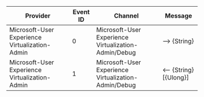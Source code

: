 Provider                                        |  Event ID  |  Channel                                               |  Message
------------------------------------------------|------------|--------------------------------------------------------|------------------------
Microsoft-User Experience Virtualization-Admin  |  0         |  Microsoft-User Experience Virtualization-Admin/Debug  |  --> {String}
Microsoft-User Experience Virtualization-Admin  |  1         |  Microsoft-User Experience Virtualization-Admin/Debug  |  <-- {String} [{Ulong}]